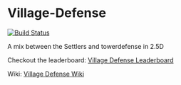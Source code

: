 Village-Defense
===============
[![Build Status](https://travis-ci.org/Dakror/VillageDefense.svg?branch=master)](https://travis-ci.org/Dakror/VillageDefense)

A mix between the Settlers and towerdefense in 2.5D

Checkout the leaderboard: [Village Defense Leaderboard](http://dakror.de/villagedefense/ranking)

Wiki: [Village Defense Wiki](https://github.com/Dakror/Village-Defense/wiki)
